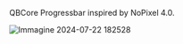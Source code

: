 QBCore Progressbar inspired by NoPixel 4.0.


![Immagine 2024-07-22 182528](https://github.com/user-attachments/assets/97a70c42-dea8-40f8-b68a-dc0415f63fe8)
